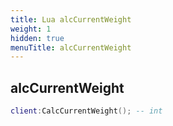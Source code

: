 ```yaml
---
title: Lua alcCurrentWeight
weight: 1
hidden: true
menuTitle: alcCurrentWeight
---
```

## alcCurrentWeight
```lua
client:CalcCurrentWeight(); -- int
```